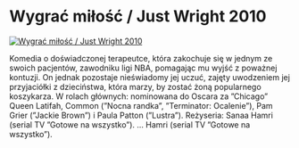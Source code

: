 Wygrać miłość / Just Wright 2010 
=============
[![Wygrać miłość / Just Wright 2010 ](http://vidos.pl/images/player.gif)](http://vidos.pl/wygrac-milosc-just-wright-2010)

 Komedia o doświadczonej terapeutce, która zakochuje się w jednym ze swoich pacjentów, zawodniku ligi NBA, pomagając mu wyjść z poważnej kontuzji. On jednak pozostaje nieświadomy jej uczuć, zajęty uwodzeniem jej przyjaciółki z dzieciństwa, która marzy, by zostać żoną popularnego koszykarza. W rolach głównych: nominowana do Oscara za ”Chicago” Queen Latifah, Common (”Nocna randka”, ”Terminator: Ocalenie”), Pam Grier (”Jackie Brown”) i Paula Patton (”Lustra”). Reżyseria: Sanaa Hamri (serial TV ”Gotowe na wszystko”).   ... Hamri (serial TV ”Gotowe na wszystko”).
